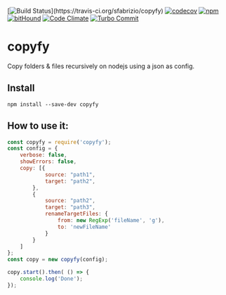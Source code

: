 [![Build Status](https://travis-ci.org/sfabrizio/copyfy.svg?)](https://travis-ci.org/sfabrizio/copyfy)
[![codecov](https://codecov.io/gh/sfabrizio/copyfy/branch/master/graph/badge.svg)](https://codecov.io/gh/sfabrizio/copyfy)
[![npm](https://img.shields.io/npm/v/copyfy.svg?style=flat)](https://www.npmjs.com/package/copyfy)
[![bitHound](https://www.bithound.io/github/sfabrizio/copyfy/badges/score.svg)](https://www.bithound.io/github/sfabrizio/copyfy)
[![Code Climate](https://codeclimate.com/github/sfabrizio/copyfy/badges/gpa.svg)](https://codeclimate.com/github/sfabrizio/copyfy)
[![Turbo Commit](https://img.shields.io/badge/Turbo_Commit-on-3DD1F2.svg)](https://github.com/labs-js/turbo-git/blob/master/CONVENTION.md)

# copyfy

Copy folders & files recursively on nodejs using a json as config.

## Install
```
npm install --save-dev copyfy
```


## How to use it:

```javascript
const copyfy = require('copyfy');
const config = {
    verbose: false,
    showErrors: false,
    copy: [{
            source: "path1",
            target: "path2",
        },
        {
            source: "path2",
            target: "path3",
            renameTargetFiles: {
                from: new RegExp('fileName', 'g'),
                to: 'newFileName'
            }
        }
    ]
};
const copy = new copyfy(config);

copy.start().then( () => {
    console.log('Done');
});

```
